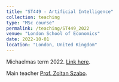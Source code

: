 ```yaml
---
title: "ST449 - Artificial Intelligence"
collection: teaching
type: "MSc course"
permalink: /teaching/ST449_2022
venue: "London School of Economics"
date: 2022-10-01
location: "London, United Kingdom"
---
```


Michaelmas term 2022. [Link here](https://www.lse.ac.uk/resources/calendar2022-2023/courseGuides/ST/2022_ST449.htm).

Main teacher [Prof. Zoltan Szabo](https://www.lse.ac.uk/Statistics/People/Professor-Zoltan-Szabo).
